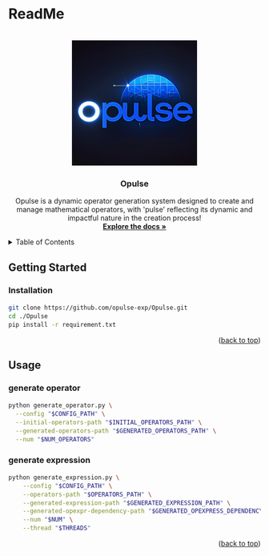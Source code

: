 # ReadMe

<a id="readme-top"></a> 

<!-- PROJECT LOGO -->
<br />
<div align="center">
  <a href="https://github.com/opulse-exp/Opulse.git">
    <img src="Opulse\docs\assets\images\logo.png" alt="Logo" width="250" height="250">
  </a>

  <h3 align="center">Opulse</h3>

  <p align="center">
    Opulse is a dynamic operator generation system designed to create and manage mathematical operators, with 'pulse' reflecting its dynamic and impactful nature in the creation process!
    <br />
    <a href="https://opulse-exp.github.io/Opulse/"><strong>Explore the docs »</strong></a>
  </p>
</div>



<!-- TABLE OF CONTENTS -->
<details>
  <summary>Table of Contents</summary>
  <ol>
    <!-- <li>
      <a href="#about-the-project">About The Project</a>
      <ul>
        <li><a href="#module structure">Module Structure</a></li>
      </ul>
    </li> -->
    <li>
      <a href="#getting-started">Getting Started</a>
      <ul>
        <!-- <li><a href="#prerequisites">Prerequisites</a></li> -->
        <li><a href="#installation">Installation</a></li>
      </ul>
    </li>
    <li><a href="#usage">Usage</a></li>
    <!-- <li><a href="#roadmap">Roadmap</a></li>
    <li><a href="#contributing">Contributing</a></li>
    <li><a href="#license">License</a></li>
    <li><a href="#contact">Contact</a></li>
    <li><a href="#acknowledgments">Acknowledgments</a></li> -->
  </ol>
</details>



<!-- ABOUT THE PROJECT -->
<!-- ## About The Project

### Module Structure

```
opulse/
├── config
│   ├── __init__.py
│   ├── default.yaml
│   ├── log_config.py
│   └── param_config.py
├── data
│   ├── expression
│   ├── operator
│   └── dependency  
├── logs
├── expression
│   ├── __init__.py
│   ├── base_converter.py
│   ├── expression_base_converter.py
│   ├── expression_evaluator.py
│   ├── expression_expander.py
│   ├── expression_generator.py
│   ├── expression_info.py
│   ├── expression_node.py
├── operatorplus
│   ├── __init__.py
│   ├── condition_generator.py
│   ├── operator_definition_parser.py
│   ├── operator_dependency_graph.py
│   ├── operator_generator.py
│   ├── operator_info.py
│   ├── operator_manager.py
│   ├── operator_priority_manager.py
│   ├── operator_transformer_z3.py
│   ├── operator_transformer.py
│   ├── set_initial_operators.py
├── generate_operator_dependency_graph.py
├── generate_operator.py
├── generate_base_operator.py
├── assign_operator_priority.py
├── generate_operator_dependency_graph.py
├── delete_operators.py
├── generate_expression.py
├── assign_operator_priority.py
└── delete_operators.py
```
The overall project is divided into two parts: symbol generation (under the operatorplus directory) and expression generation (under the expression directory).

<p align="right">(<a href="#readme-top">back to top</a>)</p> -->



<!-- GETTING STARTED -->
## Getting Started


### Installation

```bash
git clone https://github.com/opulse-exp/Opulse.git
cd ./Opulse
pip install -r requirement.txt
```

<p align="right">(<a href="#readme-top">back to top</a>)</p>



<!-- USAGE EXAMPLES -->
## Usage

### generate operator
```bash
python generate_operator.py \
  --config "$CONFIG_PATH" \
  --initial-operators-path "$INITIAL_OPERATORS_PATH" \
  --generated-operators-path "$GENERATED_OPERATORS_PATH" \
  --num "$NUM_OPERATORS"
```

### generate expression

```bash
python generate_expression.py \
    --config "$CONFIG_PATH" \
    --operators-path "$OPERATORS_PATH" \
    --generated-expression-path "$GENERATED_EXPRESSION_PATH" \
    --generated-opexpr-dependency-path "$GENERATED_OPEXPRESS_DEPENDENCY_PATH" \
    --num "$NUM" \
    --thread "$THREADS"
```

<p align="right">(<a href="#readme-top">back to top</a>)</p>






